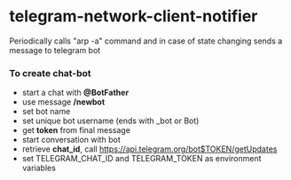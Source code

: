 # telegram-network-client-notifier

Periodically calls "arp -a" command and in case of state changing sends a message to telegram bot

### To create chat-bot
* start a chat with __@BotFather__
* use message __/newbot__
* set bot name
* set unique bot username (ends with _bot or Bot)
* get __token__ from final message
* start conversation with bot
* retrieve __chat_id__, call https://api.telegram.org/bot$TOKEN/getUpdates 
* set TELEGRAM_CHAT_ID and TELEGRAM_TOKEN as environment variables
